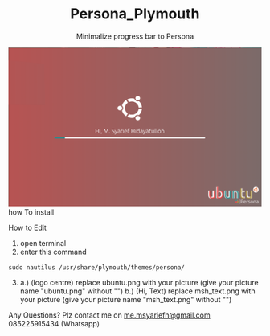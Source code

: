 <div align="center">
	<h1>Persona_Plymouth</h1>
	<p>Minimalize progress bar to Persona</p>
	<img src="preview_persona.png">
</div


how To install
<div
1. open terminal
2. enter this
```
git clone https://github.com/personaproject/persona_plymouth
cd persona_plymouth
chmod ug+x ./install.sh
./install.sh
```
</div

How to Edit

1. open terminal
2. enter this command
```
sudo nautilus /usr/share/plymouth/themes/persona/
```
3. a.) (logo centre) replace ubuntu.png with your picture (give your picture name "ubuntu.png" without "") 
   b.) (Hi, Text) replace msh_text.png with your picture (give your picture name "msh_text.png" without "")

Any Questions?
Plz contact me on
me.msyariefh@gmail.com
085225915434 (Whatsapp)

